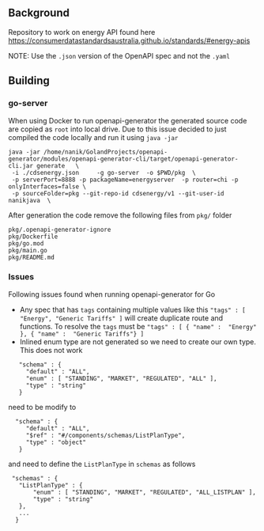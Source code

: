 ## Background

Repository to work on energy API found here https://consumerdatastandardsaustralia.github.io/standards/#energy-apis

NOTE: Use the `.json` version of the OpenAPI spec and not the `.yaml`

## Building

### go-server

When using Docker to run openapi-generator the generated source code are copied as `root` into local drive. Due to this issue decided to just compiled the code locally
and run it using `java -jar`

```
java -jar /home/nanik/GolandProjects/openapi-generator/modules/openapi-generator-cli/target/openapi-generator-cli.jar generate   \ 
 -i ./cdsenergy.json     -g go-server  -o $PWD/pkg  \
 -p serverPort=8888 -p packageName=energyserver  -p router=chi -p onlyInterfaces=false \
 -p sourceFolder=pkg --git-repo-id cdsenergy/v1 --git-user-id nanikjava  \
```

After generation the code remove the following files from `pkg/` folder

```
pkg/.openapi-generator-ignore
pkg/Dockerfile
pkg/go.mod
pkg/main.go
pkg/README.md
```

### Issues

Following issues found when running openapi-generator for Go

* Any spec that has `tags` containing multiple values like this `"tags" : [ "Energy", "Generic Tariffs" ]` will create duplicate route and functions. To resolve the `tags` must be
  `"tags" : [ { "name" :  "Energy" }, { "name" :  "Generic Tariffs"} ]`
* Inlined enum type are not generated so we need to create our own type. This does not work
```
   "schema" : {
     "default" : "ALL",
     "enum" : [ "STANDING", "MARKET", "REGULATED", "ALL" ],
     "type" : "string"
   }
```

need to be modify to

```
  "schema" : {
     "default" : "ALL",
     "$ref" : "#/components/schemas/ListPlanType",
     "type" : "object"
   }
```

and need to define the `ListPlanType` in `schemas` as follows


```
 "schemas" : {
   "ListPlanType" : {
       "enum" : [ "STANDING", "MARKET", "REGULATED", "ALL_LISTPLAN" ],
       "type" : "string"
   },
   ...
  }        
```